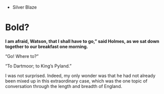 - Silver Blaze

# Bold?

**I am afraid, Watson, that I shall have to go,” said Holmes, as we
sat down together to our breakfast one morning.**

“Go! Where to?”

“To Dartmoor; to King’s Pyland.”

I was not surprised. Indeed, my only wonder was that he had not
already been mixed up in this extraordinary case, which was the
one topic of conversation through the length and breadth of
England.
